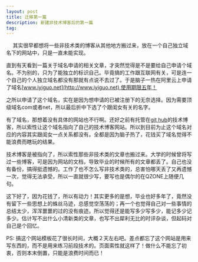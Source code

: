 ```yaml
---
layout: post
title: 迁移第一篇
description: 新建非技术博客后的第一篇
tag:
---
```


　
其实很早都想将一些非技术类的博客从其他地方搬过来，放在一个自己独立域名下的网站中，只是一直未能实现。

直到有天看到一篇关于域名申请的相关文章，才突然觉得是不是要给自己申请个域名。不为别的，只为了能独立的标识自己。毕竟搞的工作跟互联网有关，可是连一个自己的个人独立域名都没有那就有点说不去过了。于是脑子一热在阿里云上申请了域名[www.iyiguo.net](http://www.iyiguo.net),使用期限五年！

之所以申请了这个域名，实在是因为想申请的已被注册下的无奈选择。因为需要顶级域名com或者net，所以最后折中下选了个跟闺女有关的名字。

有了域名，那想着没有具体的网站也不行啊。还好之前有托管在[git hub](https://github.com/leeyee)的技术博客，所以索性让这个域名指向了自己的技术博客网站。所以到目前为止这个域名对应的内容其实跟闺女一点关系都没有。全都是因为脑子热了，花钱买了域名觉得不能浪费而瞎玩的结果。

技术博客是被指向了，所以索性那些非技术类的文章也搬过来。大学的时候曾将写过一些博客，可是因为网站的文档，导致毕业的时候所有的文章都丢了。自己也没有备份，搞得挺遗憾的。工作了也不怎么写非技术类的，总害怕哪天丢了又再遗憾一次，觉得无法承受，所以一直就很少写，要写也是偶尔的在QZONE上随便几句。

这下好了，因为花钱了，所以有动力！其实更多的是想，毕业也好多年了，竟然没有留下一些思想上的蛛丝马迹，总感觉空荡荡的；再一个也觉得自己对一些事情的总结太少，浑浑噩噩的过的没有痕迹。所以觉得还是能写多少写多少，能记多少记多少。估计写不出什么小清新类的文章，也写不出犀利无比的时评杂谈，但起码对自己是个回忆。


PS: 搞这个网站模板花了很长时间，大概２天左右吧。差点都忘了这个网站是用来写东西的，而不是用来练习前段技术的。页面索性就这样了！做什么不能忘了初衷，否则本末倒置，只能是浪费时间而已！



